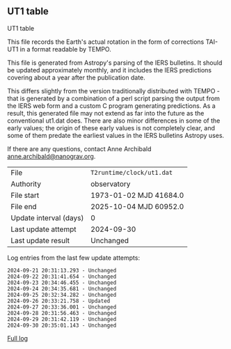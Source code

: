 
## UT1 table

UT1 table

This file records the Earth's actual rotation in the form of
corrections TAI-UT1 in a format readable by TEMPO.

This file is generated from Astropy's parsing of the IERS
bulletins. It should be updated approximately monthly, and it
includes the IERS predictions covering about a year after the
publication date.

This differs slightly from the version traditionally distributed
with TEMPO - that is generated by a combination of a perl script
parsing the output from the IERS web form and a custom C program
generating predictions. As a result, this generated file may not
extend as far into the future as the conventional ut1.dat does.
There are also minor differences in some of the early values; the
origin of these early values is not completely clear, and some of
them predate the earliest values in the IERS bulletins Astropy uses.

If there are any questions, contact Anne Archibald
<anne.archibald@nanograv.org>.

|     |     |
|:--- |:--- |
| File | `T2runtime/clock/ut1.dat` |
| Authority | observatory |
| File start | 1973-01-02 MJD 41684.0 |
| File end | 2025-10-04 MJD 60952.0 |
| Update interval (days) | 0 |
| Last update attempt | 2024-09-30 |
| Last update result | Unchanged |

Log entries from the last few update attempts:
```
2024-09-21 20:31:13.293 - Unchanged
2024-09-22 20:31:41.654 - Unchanged
2024-09-23 20:34:46.455 - Unchanged
2024-09-24 20:34:35.681 - Unchanged
2024-09-25 20:32:34.282 - Unchanged
2024-09-26 20:33:21.758 - Updated
2024-09-27 20:33:36.001 - Unchanged
2024-09-28 20:31:56.463 - Unchanged
2024-09-29 20:31:42.119 - Unchanged
2024-09-30 20:35:01.143 - Unchanged
```
[Full log](https://raw.githubusercontent.com/ipta/pulsar-clock-corrections/main/log/T2runtime/clock/ut1.dat.log)
